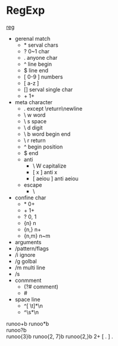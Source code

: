 # RegExp

[reg](https://deerchao.cn/tutorials/regex/regex.htm)

*   gerenal match
    *   \* serval chars
    *   ? 0~1 char
    *   . anyone char
    *   ^ line begin
    *   $ line end
    *   [ 0-9 ] numbers
    *   [ a-z ] 
    *   [] serval single char
    *   \+ 1+
*   meta character
    *   . except \return\newline
    *   \ w word
    *   \ s space
    *   \ d digit
    *   \ b word begin end
    *   \ r return
    *   ^ begin position
    *   $ end
    *   anti
        *   \ W capitalize
        *   [ x ] anti x
        *   [ aeiou ] anti aeiou
    *   escape
        *   \
*   confine char
    *   \*      0+
    *   \+      1+
    *   ?       0, 1
    *   {n}     n
    *   {n,}    n+
    *   {n,m}   n~m
*   arguments
*   /pattern/flags
*   /i ignore
*   /g golbal
*   /m multi line
*   /s
*   conmment
    *   (?\# comment)
    *   \#
*   space line
    *   ^[ \t]*\n 
    *   ^\s*\n

runoo+b 
runoo*b     
runoo?b     
runoo{3}b
runoo{2, 7}b
runoo{2,}b  2+
[ . ]       .